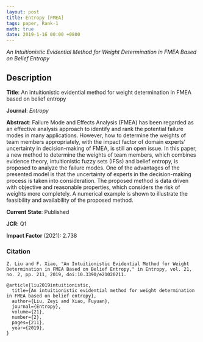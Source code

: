 ```yaml
---
layout: post
title: Entropy [FMEA]
tags: paper, Rank-1
math: true
date: 2019-1-16 00:00 +0800
---
```

*An Intuitionistic Evidential Method for Weight Determination in FMEA Based on Belief Entropy*

## Description

**Title**: An intuitionistic evidential method for weight determination in FMEA based on belief entropy

**Journal**: *Entropy*

**Abstract**: Failure Mode and Effects Analysis (FMEA) has been regarded as an effective analysis approach to identify and rank the potential failure modes in many applications. However, how to determine the weights of team members appropriately, with the impact factor of domain experts’ uncertainty in decision-making of FMEA, is still an open issue. In this paper, a new method to determine the weights of team members, which combines evidence theory, intuitionistic fuzzy sets (IFSs) and belief entropy, is proposed to analyze the failure modes. One of the advantages of the presented model is that the uncertainty of experts in the decision-making process is taken into consideration. The proposed method is data driven with objective and reasonable properties, which considers the risk of weights more completely. A numerical example is shown to illustrate the feasibility and availability of the proposed method.

**Current State**: Published

**JCR**: Q1

**Impact Factor** (2021): 2.738


### Citation

```
Z. Liu and F. Xiao, "An Intuitionistic Evidential Method for Weight Determination in FMEA Based on Belief Entropy," in Entropy, vol. 21, no. 2, pp. 211, 2019, doi:10.3390/e21020211.
```

```
@article{liu2019intuitionistic,
  title={An intuitionistic evidential method for weight determination in FMEA based on belief entropy},
  author={Liu, Zeyi and Xiao, Fuyuan},
  journal={Entropy},
  volume={21},
  number={2},
  pages={211},
  year={2019},
}
```
